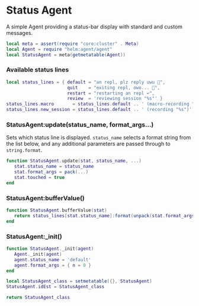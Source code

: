 # Status Agent

A simple Agent providing a status\-bar display with standard and custom messages\.


```lua
local meta = assert(require "core:cluster" . Meta)
local Agent = require "helm:agent/agent"
local StatusAgent = meta(getmetatable(Agent))
```


### Available status lines

```lua
local status_lines = { default = "an repl, plz reply uwu 👀",
                       quit    = "exiting repl, owo... 🐲",
                       restart = "restarting an repl ↩️",
                       review  = 'reviewing session "%s"' }
status_lines.macro       = status_lines.default .. ' (macro-recording "%s")'
status_lines.new_session = status_lines.default .. ' (recording "%s")'
```


### StatusAgent:update\(status\_name, format\_args\.\.\.\)

Sets which status line is displayed\. `status_name` selects a format string
from the list below, and any additional parameters are passed through to
`string.format`\.

```lua
function StatusAgent.update(stat, status_name, ...)
   stat.status_name = status_name
   stat.format_args = pack(...)
   stat.touched = true
end
```


### StatusAgent:bufferValue\(\)

```lua
function StatusAgent.bufferValue(stat)
   return status_lines[stat.status_name]:format(unpack(stat.format_args))
end
```


### StatusAgent:\_init\(\)

```lua
function StatusAgent._init(agent)
   Agent._init(agent)
   agent.status_name = 'default'
   agent.format_args = { n = 0 }
end
```


```lua
local StatusAgent_class = setmetatable({}, StatusAgent)
StatusAgent.idEst = StatusAgent_class

return StatusAgent_class
```
